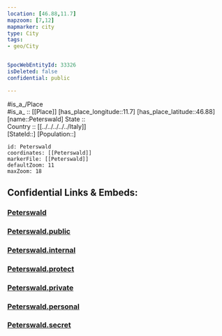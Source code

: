 ```yaml
---
location: [46.88,11.7] 
mapzoom: [7,12] 
mapmarker: city 
type: City
tags:
- geo/City


SpocWebEntityId: 33326
isDeleted: false
confidential: public

---
```

#is_a_/Place  
#is_a_ :: [[Place]] 
[has_place_longitude::11.7] 
[has_place_latitude::46.88] 
[name::Peterswald] 
State ::  
Country :: [[../../../../../Italy]]  
[StateId::] 
[Population::] 



```leaflet
id: Peterswald
coordinates: [[Peterswald]] 
markerFile: [[Peterswald]] 
defaultZoom: 11 
maxZoom: 18
```


## Confidential Links & Embeds: 

### [Peterswald](/_Standards/Earth/Continent/Europe/Europe~South/Italy/regions~Italy/Trentino/Bozen.Province/City/Peterswald.md) 

### [Peterswald.public](/_public/Earth/Continent/Europe/Europe~South/Italy/regions~Italy/Trentino/Bozen.Province/City/Peterswald.public.md) 

### [Peterswald.internal](/_internal/Earth/Continent/Europe/Europe~South/Italy/regions~Italy/Trentino/Bozen.Province/City/Peterswald.internal.md) 

### [Peterswald.protect](/_protect/Earth/Continent/Europe/Europe~South/Italy/regions~Italy/Trentino/Bozen.Province/City/Peterswald.protect.md) 

### [Peterswald.private](/_private/Earth/Continent/Europe/Europe~South/Italy/regions~Italy/Trentino/Bozen.Province/City/Peterswald.private.md) 

### [Peterswald.personal](/_personal/Earth/Continent/Europe/Europe~South/Italy/regions~Italy/Trentino/Bozen.Province/City/Peterswald.personal.md) 

### [Peterswald.secret](/_secret/Earth/Continent/Europe/Europe~South/Italy/regions~Italy/Trentino/Bozen.Province/City/Peterswald.secret.md)

